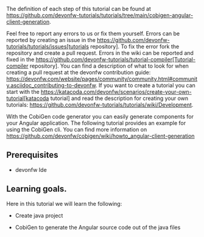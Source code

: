 


The definition of each step of this tutorial can be found at https://github.com/devonfw-tutorials/tutorials/tree/main/cobigen-angular-client-generation. 

Feel free to report any errors to us or fix them yourself. Errors can be reported by creating an issue in the https://github.com/devonfw-tutorials/tutorials/issues[tutorials repository]. To fix the error fork the repository and create a pull request. Errors in the wiki can be reported and fixed in the https://github.com/devonfw-tutorials/tutorial-compiler[Tutorial-compiler repository].
You can find a description of what to look for when creating a pull request at the devonfw contribution guide: https://devonfw.com/website/pages/community/community.html#community.asciidoc_contributing-to-devonfw. If you want to create a tutorial you can start with the https://katacoda.com/devonfw/scenarios/create-your-own-tutorial[katacoda tutorial] and read the description for creating your own tutorials: https://github.com/devonfw-tutorials/tutorials/wiki/Development.

With the CobiGen code generator you can easily generate components for your Angular application.
The following tutorial provides an example for using the CobiGen cli.
You can find more information on https://github.com/devonfw/cobigen/wiki/howto_angular-client-generation

## Prerequisites

* devonfw Ide


## Learning goals.
Here in this tutorial we will learn the following:

* Create java project

* CobiGen to generate the Angular source code out of the java files

